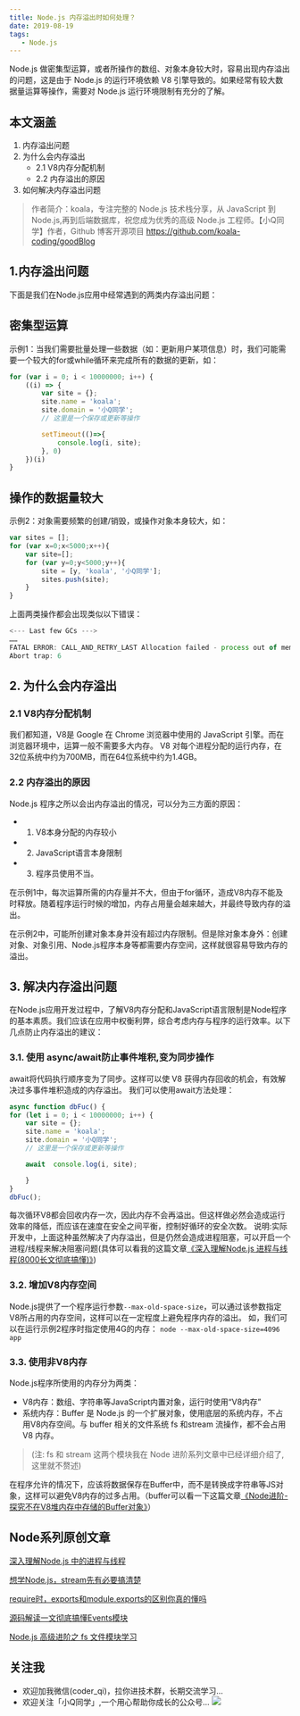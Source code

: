 ```yaml
---
title: Node.js 内存溢出时如何处理？
date: 2019-08-19
tags:
   - Node.js
---
```


Node.js 做密集型运算，或者所操作的数组、对象本身较大时，容易出现内存溢出的问题，这是由于 Node.js 的运行环境依赖 V8 引擎导致的。如果经常有较大数据量运算等操作，需要对 Node.js 运行环境限制有充分的了解。 
## 本文涵盖
1. 内存溢出问题
2. 为什么会内存溢出
    - 2.1 V8内存分配机制
    - 2.2 内存溢出的原因
3. 如何解决内存溢出问题

> 作者简介：koala，专注完整的 Node.js 技术栈分享，从 JavaScript 到 Node.js,再到后端数据库，祝您成为优秀的高级 Node.js 工程师。【小Q同学】作者，Github 博客开源项目 https://github.com/koala-coding/goodBlog

## 1.内存溢出问题
下面是我们在Node.js应用中经常遇到的两类内存溢出问题：

## 密集型运算

示例1：当我们需要批量处理一些数据（如：更新用户某项信息）时，我们可能需要一个较大的for或while循环来完成所有的数据的更新，如：
```javascript
for (var i = 0; i < 10000000; i++) {
    ((i) => {
        var site = {};
        site.name = 'koala';
        site.domain = '小Q同学';
        // 这里是一个保存或更新等操作

        setTimeout(()=>{
            console.log(i, site);
        }, 0)
    })(i)
}
```
## 操作的数据量较大
示例2：对象需要频繁的创建/销毁，或操作对象本身较大，如：

```javascript
var sites = [];
for (var x=0;x<5000;x++){
    var site=[];
    for (var y=0;y<5000;y++){
        site = [y, 'koala', '小Q同学'];
        sites.push(site);
    }
}
```


上面两类操作都会出现类似以下错误：
```javascript
<--- Last few GCs --->
……
FATAL ERROR: CALL_AND_RETRY_LAST Allocation failed - process out of memory
Abort trap: 6
```

## 2. 为什么会内存溢出
### 2.1 V8内存分配机制
我们都知道，V8是 Google 在 Chrome 浏览器中使用的 JavaScript 引擎。而在浏览器环境中，运算一般不需要多大内存。
V8 对每个进程分配的运行内存，在32位系统中约为700MB，而在64位系统中约为1.4GB。


### 2.2 内存溢出的原因
Node.js 程序之所以会出内存溢出的情况，可以分为三方面的原因：
- 1. V8本身分配的内存较小
- 2. JavaScript语言本身限制
- 3. 程序员使用不当。

在示例1中，每次运算所需的内存量并不大，但由于for循环，造成V8内存不能及时释放。随着程序运行时候的增加，内存占用量会越来越大，并最终导致内存的溢出。

在示例2中，可能所创建对象本身并没有超过内存限制。但是除对象本身外：创建对象、对象引用、Node.js程序本身等都需要内存空间，这样就很容易导致内存的溢出。


## 3. 解决内存溢出问题
在Node.js应用开发过程中，了解V8内存分配和JavaScript语言限制是Node程序的基本素质。我们应该在应用中权衡利弊，综合考虑内存与程序的运行效率。以下几点防止内存溢出的建议：
### 3.1. 使用 async/await防止事件堆积,变为同步操作 

await将代码执行顺序变为了同步。这样可以使 V8 获得内存回收的机会，有效解决过多事件堆积造成的内存溢出。
我们可以使用await方法处理：

```javascript
async function dbFuc() {
for (let i = 0; i < 10000000; i++) {
    var site = {};
    site.name = 'koala';
    site.domain = '小Q同学';
    // 这里是一个保存或更新等操作

    await  console.log(i, site);

    }
}
dbFuc();
```

每次循环V8都会回收内存一次，因此内存不会再溢出。但这样做必然会造成运行效率的降低，而应该在速度在安全之间平衡，控制好循环的安全次数。
说明:实际开发中，上面这种虽然解决了内存溢出，但是仍然会造成进程阻塞，可以开启一个进程/线程来解决阻塞问题(具体可以看我的这篇文章[《深入理解Node.js 进程与线程(8000长文彻底搞懂)》](https://juejin.im/post/5d43017be51d4561f40adcf9))

### 3.2. 增加V8内存空间

Node.js提供了一个程序运行参数`--max-old-space-size`，可以通过该参数指定V8所占用的内存空间，这样可以在一定程度上避免程序内存的溢出。
如，我们可以在运行示例2程序时指定使用4G的内存：
`node --max-old-space-size=4096 app`


### 3.3. 使用非V8内存

Node.js程序所使用的内存分为两类：
- V8内存：数组、字符串等JavaScript内置对象，运行时使用“V8内存”
- 系统内存：Buffer 是 Node.js 的一个扩展对象，使用底层的系统内存，不占用V8内存空间。与 buffer 相关的文件系统 fs 和stream 流操作，都不会占用 V8 内存。
> (注: fs 和 stream 这两个模块我在 Node 进阶系列文章中已经详细介绍了, 这里就不赘述)

在程序允许的情况下，应该将数据保存在Buffer中，而不是转换成字符串等JS对象，这样可以避免V8内存的过多占用。（buffer可以看一下这篇文章[《Node进阶-探究不在V8堆内存中存储的Buffer对象》](https://juejin.im/post/5d2db6d9f265da1bcc1975d7)）

## Node系列原创文章

[深入理解Node.js 中的进程与线程
](https://juejin.im/post/5d43017be51d4561f40adcf9)

[想学Node.js，stream先有必要搞清楚
](https://juejin.im/post/5d25ce36f265da1ba84ab97a)

[require时，exports和module.exports的区别你真的懂吗](https://juejin.im/post/5d5639c7e51d453b5c1218b4)

[源码解读一文彻底搞懂Events模块
](https://juejin.im/post/5d69eef7f265da03f12e70a5)

[Node.js 高级进阶之 fs 文件模块学习
](https://juejin.im/post/5d3f1664e51d4561a34618c1)
## 关注我
- 欢迎加我微信(coder_qi)，拉你进技术群，长期交流学习...
- 欢迎关注「小Q同学」,一个用心帮助你成长的公众号...
![](http://img.xiaogangzai.cn/leading.png)